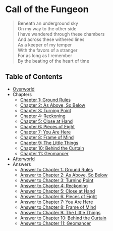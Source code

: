 # Call of the Fungeon

> Beneath an underground sky<br>
> On my way to the other side<br>
> I have wandered through these chambers<br>
> And across these withered lines<br>
> As a keeper of my temper<br>
> With the favors of a stranger<br>
> For as long as I remember<br>
> By the beating of the heart of time


## Table of Contents

- [Overworld](overworld.md)
- Chapters
  - [Chapter 1: Ground Rules](chapters/01-ground-rules.md)
  - [Chapter 2: As Above, So Below](chapters/02-as-above-so-below.md)
  - [Chapter 3: Turning Point](chapters/03-turning-point.md)
  - [Chapter 4: Reckoning](chapters/04-reckoning.md)
  - [Chapter 5: Close at Hand](chapters/05-close-at-hand.md)
  - [Chapter 6: Pieces of Eight](chapters/06-pieces-of-eight.md)
  - [Chapter 7: You Are Here](chapters/07-you-are-here.md)
  - [Chapter 8: Frame of Mind](chapters/08-frame-of-mind.md)
  - [Chapter 9: The Little Things](chapters/09-the-little-things.md)
  - [Chapter 10: Behind the Curtain](chapters/10-behind-the-curtain.md)
  - [Chapter 11: Geomancer](chapters/11-geomancer.md)
- [Afterworld](afterworld.md)
- Answers
  - [Answer to Chapter 1: Ground Rules](answers/01-ground-rules.md)
  - [Answer to Chapter 2: As Above, So Below](answers/02-as-above-so-below.md)
  - [Answer to Chapter 3: Turning Point](answers/03-turning-point.md)
  - [Answer to Chapter 4: Reckoning](answers/04-reckoning.md)
  - [Answer to Chapter 5: Close at Hand](answers/05-close-at-hand.md)
  - [Answer to Chapter 6: Pieces of Eight](answers/06-pieces-of-eight.md)
  - [Answer to Chapter 7: You Are Here](answers/07-you-are-here.md)
  - [Answer to Chapter 8: Frame of Mind](answers/08-frame-of-mind.md)
  - [Answer to Chapter 9: The Little Things](answers/09-the-little-things.md)
  - [Answer to Chapter 10: Behind the Curtain](answers/10-behind-the-curtain.md)
  - [Answer to Chapter 11: Geomancer](answers/11-geomancer.md)
